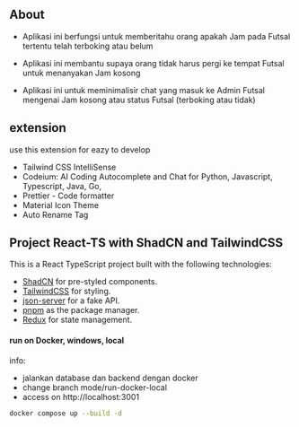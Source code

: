## About

- Aplikasi ini berfungsi untuk memberitahu orang apakah Jam pada Futsal tertentu telah terboking atau belum

- Aplikasi ini membantu supaya orang tidak harus pergi ke tempat Futsal untuk menanyakan Jam kosong

- Aplikasi ini untuk meminimalisir chat yang masuk ke Admin Futsal mengenai Jam kosong atau status Futsal (terboking atau tidak)

## extension

use this extension for eazy to develop

- Tailwind CSS IntelliSense
- Codeium: AI Coding Autocomplete and Chat for Python, Javascript, Typescript, Java, Go,
- Prettier - Code formatter
- Material Icon Theme
- Auto Rename Tag

## Project React-TS with ShadCN and TailwindCSS

This is a React TypeScript project built with the following technologies:

- [ShadCN](https://shadcn.dev) for pre-styled components.
- [TailwindCSS](https://tailwindcss.com) for styling.
- [json-server](https://github.com/typicode/json-server) for a fake API.
- [pnpm](https://pnpm.io) as the package manager.
- [Redux](https://redux.js.org) for state management.

#### run on Docker, windows, local

info:

- jalankan database dan backend dengan docker
- change branch mode/run-docker-local
- access on http://localhost:3001

```bash
docker compose up --build -d
```
